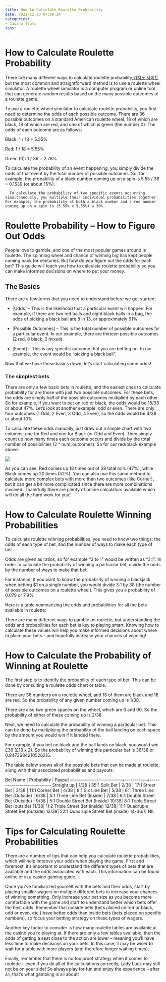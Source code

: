 ```yaml
---
title: How to Calculate Roulette Probability
date: 2022-12-23 07:38:24
categories:
- Casino Slots
tags:
---
```



#  How to Calculate Roulette Probability

There are many different ways to calculate roulette probability,[카지노 사이트](https://choegocasino.com/) but the most common and straightforward method is to use a roulette wheel simulator. A roulette wheel simulator is a computer program or online tool that can generate random results based on the many possible outcomes of a roulette game.

To use a roulette wheel simulator to calculate roulette probability, you first need to determine the odds of each possible outcome. There are 36 possible outcomes on a standard American roulette wheel, 18 of which are black, 18 of which are red, and one of which is green (the number 0). The odds of each outcome are as follows:

Black: 1 / 18 = 5.55%

Red: 1 / 18 = 5.55%

Green (0): 1 / 36 = 2.78%

To calculate the probability of an event happening, you simply divide the odds of that event by the total number of possible outcomes. So, for example, the probability of a black number coming up on a spin is 5.55 / 36 = 0.1539 (or about 15%).

      To calculate the probability of two specific events occurring simultaneously, you multiply their individual probabilities together. For example, the probability of both a black number and a red number coming up on a spin is (5.55% x 5.55%) = 30%.

#  Roulette Probability – How to Figure Out Odds

People love to gamble, and one of the most popular games around is roulette. The spinning wheel and chance of winning big has kept people coming back for centuries. But how do you figure out the odds for each bet? This guide will teach you how to calculate roulette probability so you can make informed decisions on where to put your money.

## The Basics

There are a few terms that you need to understand before we get started:

* [Odds] – This is the likelihood that a particular event will happen. For example, if there are two red balls and eight black balls in a bag, the odds of picking a black ball are 8 in 13, or approximately 61%.

* [Possible Outcomes] – This is the total number of possible outcomes for a particular event. In our example, there are thirteen possible outcomes (2 red, 8 black, 3 mixed).

* [Event] – This is any specific outcome that you are betting on. In our example, the event would be “picking a black ball”.

Now that we have those basics down, let’s start calculating some odds!

### The simplest bets
There are only a few basic bets in roulette, and the easiest ones to calculate probability for are those with just two possible outcomes. For these bets, the odds are simply half of the possible outcomes multiplied by each other. So for example, if you want to bet on red or black, the odds would be 18/38 or about 47%. Let’s look at another example: odd or even. There are only four outcomes (1 Odd, 2 Even, 3 Odd, 4 Even), so the odds would be 4/38 or about 10%.

To calculate these odds manually, just draw out a simple chart with two columns: one for Red and one for Black (or Odd and Even). Then simply count up how many times each outcome occurs and divide by the total number of possibilities (2 ^ num_outcomes). So for our red/black example above:

![](https://cdn-images-1.medium.com/max/1600/1*MwbvG_NKyW8S4BVsyT9bLA.png)

As you can see, Red comes up 18 times out of 38 total rolls (47%), while Black comes up 20 times (52%). You can also use this same method to calculate more complex bets with more than two outcomes (like Corner), but it can get a bit more complicated since there are more combinations involved. Thankfully there are plenty of online calculators available which will do all the hard work for you!

#  How to Calculate Roulette Winning Probabilities

To calculate roulette winning probabilities, you need to know two things: the odds of each type of bet, and the number of ways to make each type of bet. 

Odds are given as ratios, so for example “3 to 1” would be written as “3:1”. In order to calculate the probability of winning a particular bet, divide the odds by the number of ways to make that bet.

For instance, if you want to know the probability of winning a blackjack when betting $1 on a single number, you would divide 3:1 by 38 (the number of possible outcomes on a roulette wheel). This gives you a probability of 0.079 or 7.9%.

Here is a table summarizing the odds and probabilities for all the bets available in roulette: 

There are many different ways to gamble on roulette, but understanding the odds and probabilities for each bet is key to playing smart. Knowing how to calculate these values will help you make informed decisions about where to place your bets – and hopefully increase your chances of winning!

#  How to Calculate the Probability of Winning at Roulette

The first step is to identify the probability of each type of bet. This can be done by consulting a roulette odds chart or table.

There are 38 numbers on a roulette wheel, and 18 of them are black and 18 are red. So the probability of any given number coming up is 1/38.

There are also two green spaces on the wheel, which are 0 and 00. So the probability of either of these coming up is 2/38.

Next, we need to calculate the probability of winning a particular bet. This can be done by multiplying the probability of the ball landing on each space by the amount you would win if it landed there.

For example, if you bet on black and the ball lands on black, you would win £36 (£18 x 2). So the probability of winning this particular bet is 36/38 or 0.9473684210526316.

The table below shows all of the possible bets that can be made at roulette, along with their associated probabilities and payouts:



  Bet Name | Probability | Payout  --------------------------+-----------+---------------------------- Straight up | 1/38 | 35:1 Split Bet | 2/38 | 17:1 Street Bet | 3/38 | 11:1 Corner Bet | 4/38 | 8:1 Six Line Bet | 5/38 | 6:1 Three Line Bet (Outside) | 6/38 | 5:1 Three Line Bet (Inside) | 7/38 | 6:1 Double Street Bet (Outside) | 9/38 | 5:1 Double Street Bet (Inside) 10/38| 8:1 Triple Street Bet (outside) 11/38| 11:2 Triple Street Bet (inside) 12/38| 11:1 Quadruple Street Bet (outside) 13/38| 22:1 Quadruple Street Bet (inside) 14-36//| NIL

#  Tips for Calculating Roulette Probabilities

There are a number of tips that can help you calculate roulette probabilities, which will help improve your odds when playing the game. First and foremost, it’s important to understand the different types of bets that are available and the odds associated with each. This information can be found online or in a casino gaming guide.

Once you’ve familiarized yourself with the bets and their odds, start by placing smaller wagers on multiple different bets to increase your chances of winning something. Only increase your bet size as you become more comfortable with the game and start to understand better which bets offer the best odds. Remember that outside bets (bets placed on red or black, odd or even, etc.) have better odds than inside bets (bets placed on specific numbers), so focus your betting strategy on these types of wagers.

Another key factor to consider is how many roulette tables are available at the casino you’re playing at. If there are only a few tables available, then the odds of getting a seat close to the action are lower – meaning you’ll have less time to make decisions on your bets. In this case, it may be wiser to wait for a table with more players (and therefore longer waiting times).

Finally, remember that there is no foolproof strategy when it comes to roulette – even if you do all of the calculations correctly, Lady Luck may still not be on your side! So always play for fun and enjoy the experience – after all, that’s what gambling is all about!
